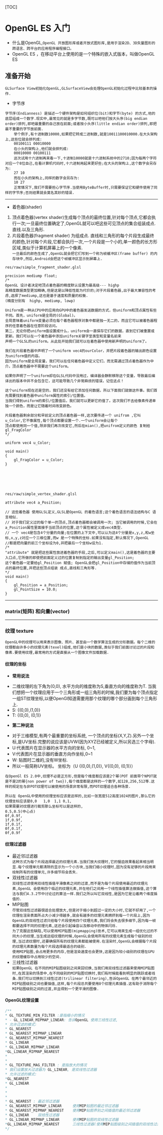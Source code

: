 [TOC]
# OpenGL ES 入门
* 什么是OpenGL,`OpenGL 开放图形库或者开放式图形库,是用于渲染2D、3D矢量图形的跨语言、跨平台的应用程序编程接口。`
* OpenGL ES ，在移动平台上使用的是一个特殊的嵌入式版本，叫做OpenGL ES
## 准备开始
`GLSurface View初始化OpenGL,GLSurfaceView会处理OpenGL初始化过程中比较基本的操作.`
* 字节序
```
字节序(Endianness) 是描述一个硬件架构是如何组织位(bit)和字节(byte) 的方式,他的
底层组成一个数字.现实中,最常见的就是多字节数,既可以吧他们按大头序(big endian order)排列,即吧最重要的自己放在前面;或者按小头序(little endian order)排列,即把最不重要的字节放前面.
	举个例子,有十进制数10000,如果把它转成二进制数,就是10011100010000.在大头架构上,这些位就会排列成:
	00100111 00010000
	在小头的架构上,他们就会排列成:
	00010000 00100111
	这次试用十六进制再来看一下,十进制10000就是十六进制系统中的2710;因为每两个字符对应一个8位自己,在看计算机代码时,十六进制用起来更好些;在大头的架构上,这个数字会另存为:
	27 10
	而在小头的架构上,同样的数字会另存为:
	10 27
	正常情况下,我们不需要担心字节序.当使用ByteBuffer时,只需要保证它和硬件使用了同样的字节序;否则结果就会莫名其妙的错误.
```
---
* 着色器(shader)
1. 顶点着色器(vertex shader)生成每个顶点的最终位置,针对每个顶点,它都会执行一次;一旦最终位置确定了,OpenGL就可以吧这些可见顶点的集合组装成点.直线.以及三角形.
2. 片段着色器(fragment shader) 为组成点. 直线和三角形的每个片段生成最终的颜色,针对每个片段,它都会执行一次,一个片段是一个小的,单一颜色的长方形区域,类似于计算机屏幕上的一个像素.  
`一旦最后的颜色生成了,OpenGL就会把它们写到一个称为帧缓冲区(frame buffer) 的内存块中,然后,Android会把这个帧缓冲区显示到屏幕上.`

```
res/raw/simple_fragment_shader.glsl

precision mediump float;
/*
OpenGL 设计者决定吧顶点着色器的精度默认设置为最高级--- highp
高精度数据类型更加精确,但是这是以降低性能为代价的;对于片段着色器,出于最大兼容性的考虑,选择了mediump,这也是基于速度和质量的权衡.
(精度分别有  highp, mediump, lowp)

Uniform是一种从CPU中的应用向GPU中的着色器发送数据的方式，但uniform和顶点属性有些不同。首先，uniform是全局的(Global)。
全局意味着uniform变量必须在每个着色器程序对象中都是独一无二的，而且它可以被着色器程序的任意着色器在任意阶段访问。
第二，无论你把uniform值设置成什么，uniform会一直保存它们的数据，直到它们被重置或更新。我们可以在一个着色器中添加uniform关键字至类型和变量名前来
声明一个GLSL的uniform。从此处开始我们就可以在着色器中使用新声明的uniform了。

我们在片段着色器中声明了一个uniform vec4的ourColor，并把片段着色器的输出颜色设置为uniform值的内容。
因为uniform是全局变量，我们可以在任何着色器中定义它们，而无需通过顶点着色器作为中介。顶点着色器中不需要这个uniform。

如果你声明了一个uniform却在GLSL代码中没用过，编译器会静默移除这个变量，导致最后编译出的版本中并不会包含它，这可能导致几个非常麻烦的错误，记住这点！

这个uniform现在还是空的，我们还没有给它添加任何数据，所以下面我们就做这件事。我们首先需要找到着色器中uniform属性的索引/位置值。
当我们得到uniform的索引/位置值后，我们就可以更新它的值了。这次我们不去给像素传递单独一个颜色，而是让它随着时间改变颜色。

片段着色器剩余部分和早前定义的顶点着色器一样,这次要传递一个 unifrom ,它叫u_Color,它不像属性,每个顶点都要设置一个.一个uniform会让每个
顶点都使用同一个值,除非我们再次改变它,然后在mian(),把unifrom定义的颜色 复制给 gl_FragColor
*/

uniform vec4 u_Color;

void main()
{
    gl_FragColor = u_Color;
}






res/raw/simple_vertex_shader.glsl

attribute vec4 a_Position;

// 这些着色器 使用GLSL定义,GLSL是OpenGL 的着色语言;这个着色语言的语法结构与C 语言相似.
// 对于我们定义过的每个单一的顶点,顶点着色器都会被调用一次; 当它被调用的时候,它会在a_Position属性里面接手当前顶点的位置,这个属性被定义成vec4类型.
// 一个 vec4是包含4个分量的向量;在位置的上下文中,可以认为这4个分量是x,y,z,和w坐标,x,y,z对应一个三维位置,而w 是一个特殊的坐标.如果没有指定,默认情况下,OpenGL
//都是把向量的前三个坐标设为0,并把最后一个坐标w设为1.
/*
"attribute" 就是把这些属性放进着色器的手段,之后,可以定义main(),这是着色器的主要入口点,它所做的即使把前面定义过的位置复制到指定的输出变量gl_Position;
这个着色器一定要给gl_Position 赋值; OpenGL会把gl_Position中存储的值作为当前顶点的最终位置,并把这些顶点组装 成点,直线和三角形等.
*/
void main()
{
    gl_Position = a_Position;
    gl_PointSize = 10.0;
}
```
---
### matrix(矩阵) 和向量(vector)  

---

### 纹理 texture
`OpenGL中的纹理可以用来表示图像、照片、甚至由一个数学算法生成的分形数据。每个二维的纹理都由许多小的纹理元素(texel)组成,他们是小块的数据,类似于我们前面讨论过的片段和像素.要使用纹理,最常用的方式是直接从一个图像文件加载数据.`  
#### 纹理的坐标
- **常用说法**
* 二维纹理的左下角为(0,0), 水平方向的维度称为S,垂直方向的维度称为T. 当我们想把一个纹理应用于一个三角形或一组三角形的时候,我们要为每个顶点指定一组ST纹理坐标,以便OpenGl知道需要用那个纹理的哪个部分画到每个三角形上.
* S: {(0,0),(1,0)}
* T: {(0,0), (0,1)}

- **第二种说法**
* 对于三维模型,有两个最重要的坐标系统, 一个顶点的坐标(X,Y,Z).另外一个坐标,是UV坐标.完整的说应该是UVW(因为XYZ已经被定义,所以另选三个字母).  
* U:代表图片在显示器的水平方向的坐标, 0~1,
* V:代表图片在显示器的垂直方向作坐标,0~1
* W: 贴图时二维的,没有W坐标.
* 所以一般简称UV坐标。 坐标为（U {(0,0),(1,0)}, V{(0,0), (0,1)}）

`在OpenGl ES 2.0中,纹理不必是正方形,但是每个维度都应该是2个幂(POT 前面带个NPOT就是不是2的幂{non power of two}),每个维度都是这样的一个数字,如128,256,512等.这样的规定在与非POT纹理可以被使用的场景非常有限,而POT纹理适合各种场景.`
```
所以在 OpenGL中使用的纹理坐标应该是这样的,比如一张宽度512高度1024的图片,那么它的纹理坐标应该是0,0   1,0  1,1 0,1,
如果需要对纹理进行裁剪那么坐标可以是这样的, 
0.5,0.5(中心点)
0f,0.9f,
1f,0.9f,
1f,0.1f,
0f,0.1f,
0f,0.9f

```

#### 纹理过滤器
* 最近邻过滤器  
`这种方式为每个片段选择最近的纹理元素.当我们放大纹理时,它的锯齿效果看起来相当明显.每个纹理单元都清除的显示为一个小方块,当我们缩小纹理时,因为没有足够的片段用来绘制所有的纹理单元,许多细节将会丢失.`
* 双线性过滤器  
`双线性过滤使用双线性插值平滑像素之间的过渡,而不是为每个片段使用最近的纹理元素,OpenGL 会使用四个临近的纹理元素,并在他们之间用一个线性插值算法做插值,这个算法与我们4.3.2节中讨论过的算法一样.我们之所以叫它双线性,是因为它是沿着两个维度插值的.`  
* MIP贴图  
`尽管双线性过滤器很适合处理放大,但是对于缩小到超过一定的大小时,它就不好用了,一个纹理在渲染表面所占大小减少得越多,就会有越多的纹理元素拥挤到每一个片段上,因为OpenGL的双线性过滤只给每个片段使用四个纹理元素,我们将会失去很多细节,因为每一帧都要选择不同的纹理元素,这还会引起噪音以及移动中的物体闪烁.`  
`为了克服这些缺陷,可以使用MIP贴图(mipmapping)技术,它可以用来生成一组优化过的不同大小的纹理,当生成这组纹理的时候,OpenGL会使用所有的纹理元素生成每个级别的纹理,当过滤纹理时,还要确保所有的纹理元素都能被使用.在渲染时,OpenGL会根据每个片段的纹理元素数量为每个片段选择最适合的级别.`  
`使用MIP贴图,会占用更多的内存,但是渲染速度也会更快,这是因为较小级别的纹理在GPU的纹理缓存中占用较少的空间.`
* 三线性过滤器  
`如果OpenGL 在不同的MIP贴图级别之间来回切换,当我们用双线性过滤器来使用MIP贴图时,在其渲染的场景中,在不同级别的MIP贴图切换时,我们有时候能看到明显的跳跃或者线条.我们可以切换到三线性过滤(trilinear filtering),告诉OpenGL 在两个最邻近的MIP贴图级别之间也要插值,这样,每个片段总共要使用8个纹理元素插值.这有助于消除每个MIP贴图级别之间的过渡,并且得到一个更平滑的图像.`  
#### OpenGL纹理设置
```java
/**
* GL_TEXTURE_MIN_FILTER :是指缩小的情况
* - GL_LINEAR_MIPMAP_LINEAR: 告诉OpenGL 使用三线性过滤,
* 允许过滤的模式:
* GL_NEAREST
* GL_NEAREST_MIPMAP_LINEAR
* GL_NEAREST_MIPMAP_NEAREST
* GL_LINEAR
* GL_LINEAR_MIPMAP_LINEAR
*GL_LINEAR_MIPMAP_NEAREST
*
*
* GL_TEXTURE_MAG_FILTER : 是指放大的情况
* 我们设置放大过滤器为 GL_LINEAR, 是双线性过滤器
* 允许过滤的模式:
*GL_NEAREST
* GL_LINEAR
*
*
*
* GL_NEAREST : 最近邻过滤器
* GL_NEAREST_MIPMAP_LINEAR     使用MIP贴图的最近邻过滤器
* GL_NEAREST_MIPMAP_NEAREST    使用MIP贴图界别之间插值的最近邻过滤器
* GL_LINEAR    双线性过滤器
* GL_LINEAR_MIPMAP_LINEAR      使用MIP贴图的双线性过滤器
*GL_LINEAR_MIPMAP_NEAREST      三线性过滤器(使用MIP贴图级别之间插值的双线性过滤器)
*/
```
